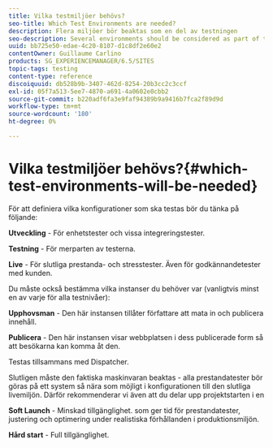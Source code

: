 ```yaml
---
title: Vilka testmiljöer behövs?
seo-title: Which Test Environments are needed?
description: Flera miljöer bör beaktas som en del av testningen
seo-description: Several environments should be considered as part of testing
uuid: bb725e50-edae-4c20-8107-d1c8df2e60e2
contentOwner: Guillaume Carlino
products: SG_EXPERIENCEMANAGER/6.5/SITES
topic-tags: testing
content-type: reference
discoiquuid: db528b9b-3407-462d-8254-20b3cc2c3ccf
exl-id: 05f7a513-5ee7-4870-a691-4a0602e0cbb2
source-git-commit: b220adf6fa3e9faf94389b9a9416b7fca2f89d9d
workflow-type: tm+mt
source-wordcount: '180'
ht-degree: 0%

---
```


# Vilka testmiljöer behövs?{#which-test-environments-will-be-needed}

För att definiera vilka konfigurationer som ska testas bör du tänka på följande:

**Utveckling** - För enhetstester och vissa integreringstester.

**Testning** - För merparten av testerna.

**Live** - För slutliga prestanda- och stresstester. Även för godkännandetester med kunden.

Du måste också bestämma vilka instanser du behöver var (vanligtvis minst en av varje för alla testnivåer):

**Upphovsman** - Den här instansen tillåter författare att mata in och publicera innehåll.

**Publicera** - Den här instansen visar webbplatsen i dess publicerade form så att besökarna kan komma åt den.

Testas tillsammans med Dispatcher.

Slutligen måste den faktiska maskinvaran beaktas - alla prestandatester bör göras på ett system så nära som möjligt i konfigurationen till den slutliga livemiljön. Därför rekommenderar vi även att du delar upp projektstarten i en

**Soft Launch** - Minskad tillgänglighet. som ger tid för prestandatester, justering och optimering under realistiska förhållanden i produktionsmiljön.

**Hård start** - Full tillgänglighet.
